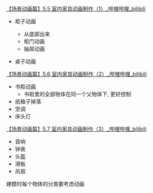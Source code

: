 
[【场景动画篇】5.5 室内家具动画制作（1）_哔哩哔哩_bilibili](https://www.bilibili.com/video/BV11H4y1P7RV?spm_id_from=333.788.player.switch&vd_source=ebf06d572d5366b5ef7bc5032fefb08d&p=36)


- 柜子动画
	- 从底部出来
	- 柜门动画
	- 抽屉动画
 
- 桌子动画

[【场景动画篇】5.6 室内家具动画制作（2）_哔哩哔哩_bilibili](https://www.bilibili.com/video/BV11H4y1P7RV?spm_id_from=333.788.player.switch&vd_source=ebf06d572d5366b5ef7bc5032fefb08d&p=37)

- 书柜动画
	- 书柜里的全部物体在同一个父物体下, 更好控制
- 纸箱子掉落
- 空调
- 床头灯

[【场景动画篇】5.7 室内家具动画制作（3）_哔哩哔哩_bilibili](https://www.bilibili.com/video/BV11H4y1P7RV?spm_id_from=333.788.player.switch&vd_source=ebf06d572d5366b5ef7bc5032fefb08d&p=38)

- 音响
- 钟表
- 头盔
- 滑板
- 风扇

建模时每个物体的分类要考虑动画


